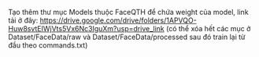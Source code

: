 Tạo thêm thư mục Models thuộc FaceQTH để chứa weight của model, link tải ở đây: https://drive.google.com/drive/folders/1APVQO-Huw8svtEIWjVts5Vx6Nc3IguXm?usp=drive_link
(có thể xóa hết các mục ở Dataset/FaceData/raw và Dataset/FaceData/processed sau đó train lại từ đầu theo commands.txt)
